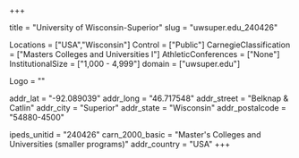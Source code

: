 
+++

title = "University of Wisconsin-Superior"
slug = "uwsuper.edu_240426"

Locations = ["USA","Wisconsin"]
Control = ["Public"]
CarnegieClassification = ["Masters Colleges and Universities I"]
AthleticConferences = ["None"]
InstitutionalSize = ["1,000 - 4,999"]
domain = ["uwsuper.edu"]

Logo = ""

addr_lat = "-92.089039"
addr_long = "46.717548"
addr_street = "Belknap & Catlin"
addr_city = "Superior"
addr_state = "Wisconsin"
addr_postalcode = "54880-4500"

ipeds_unitid = "240426"
carn_2000_basic = "Master's Colleges and Universities (smaller programs)"
addr_country = "USA"
+++
    
